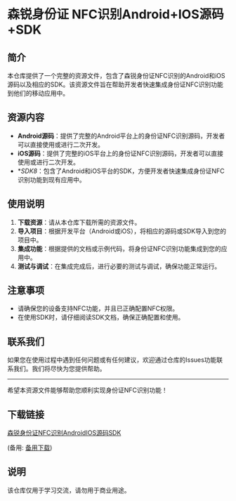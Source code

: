 # 森锐身份证 NFC识别Android+IOS源码+SDK

## 简介
本仓库提供了一个完整的资源文件，包含了森锐身份证NFC识别的Android和iOS源码以及相应的SDK。该资源文件旨在帮助开发者快速集成身份证NFC识别功能到他们的移动应用中。

## 资源内容
- **Android源码**：提供了完整的Android平台上的身份证NFC识别源码，开发者可以直接使用或进行二次开发。
- **iOS源码**：提供了完整的iOS平台上的身份证NFC识别源码，开发者可以直接使用或进行二次开发。
- **SDK8*：包含了Android和iOS平台的SDK，方便开发者快速集成身份证NFC识别功能到现有应用中。

## 使用说明
1. **下载资源**：请从本仓库下载所需的资源文件。
2. **导入项目**：根据开发平台（Android或iOS），将相应的源码或SDK导入到您的项目中。
3. **集成功能**：根据提供的文档或示例代码，将身份证NFC识别功能集成到您的应用中。
4. **测试与调试**：在集成完成后，进行必要的测试与调试，确保功能正常运行。

## 注意事项
- 请确保您的设备支持NFC功能，并且已正确配置NFC权限。
- 在使用SDK时，请仔细阅读SDK文档，确保正确配置和使用。

## 联系我们
如果您在使用过程中遇到任何问题或有任何建议，欢迎通过仓库的Issues功能联系我们。我们将尽快为您提供帮助。

---

希望本资源文件能够帮助您顺利实现身份证NFC识别功能！

## 下载链接
[森锐身份证NFC识别AndroidIOS源码SDK](https://pan.quark.cn/s/b4e9e431ab56) 

(备用: [备用下载](https://pan.baidu.com/s/1rw_Ldc8JuMFbh5O4iR0cyQ?pwd=1234))

## 说明

该仓库仅用于学习交流，请勿用于商业用途。
